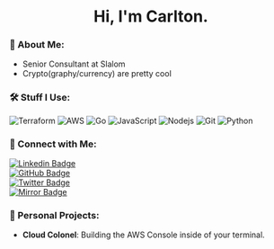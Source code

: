 <h1 align="center">Hi, I'm Carlton.</h1>

### 📠 About Me:

- Senior Consultant at Slalom
- Crypto(graphy/currency) are pretty cool

### 🛠️ Stuff I Use:

![Terraform](https://img.shields.io/badge/-Terraform-black?style=flat-square&logo=Terraform)
![AWS](https://img.shields.io/badge/-AWS-black?style=flat-square&logo=Amazon)
![Go](https://img.shields.io/badge/-Go-black?style=flat-square&logo=Go)
![JavaScript](https://img.shields.io/badge/-JavaScript-black?style=flat-square&logo=javascript)
![Nodejs](https://img.shields.io/badge/-Nodejs-black?style=flat-square&logo=Node.js)
![Git](https://img.shields.io/badge/-Git-black?style=flat-square&logo=git)
![Python](https://img.shields.io/badge/-Python-black?style=flat-square&logo=python)

### 📱 Connect with Me:

[![Linkedin Badge](https://img.shields.io/badge/-LinkedIn-blue?style=flat-square&logo=Linkedin&logoColor=white&link=https://www.linkedin.com/in/carltonbergeron/)](https://www.linkedin.com/in/carltonbergeron/)</br>
[![GitHub Badge](https://img.shields.io/github/followers/cbergeron1?label=Follow&style=social)](https://github.com/cbergeron1/?tab=follow)</br>
[![Twitter Badge](https://img.shields.io/badge/-Twitter-1ca0f1?style=flat-square&labelColor=1ca0f1&logo=twitter&logoColor=white&link=https://twitter.com/ThirdCarlton)](https://twitter.com/ThirdCarlton)</br>
[![Mirror Badge](https://img.shields.io/badge/-Mirror-gray?style=flat-square&logo=mirror&link=https://mirror.xyz/diodude.eth)](https://mirror.xyz/diodude.eth)

### 🚧 Personal Projects: 

- **Cloud Colonel**: Building the AWS Console inside of your terminal.
